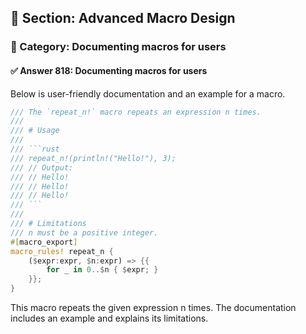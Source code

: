 ## 📘 Section: Advanced Macro Design  
### 🔹 Category: Documenting macros for users  
#### ✅ Answer 818: Documenting macros for users

Below is user-friendly documentation and an example for a macro.

```rust
/// The `repeat_n!` macro repeats an expression n times.
///
/// # Usage
///
/// ```rust
/// repeat_n!(println!("Hello!"), 3);
/// // Output:
/// // Hello!
/// // Hello!
/// // Hello!
/// ```
///
/// # Limitations
/// n must be a positive integer.
#[macro_export]
macro_rules! repeat_n {
    ($expr:expr, $n:expr) => {{
        for _ in 0..$n { $expr; }
    }};
}
```

This macro repeats the given expression n times. The documentation includes an example and explains its limitations.

